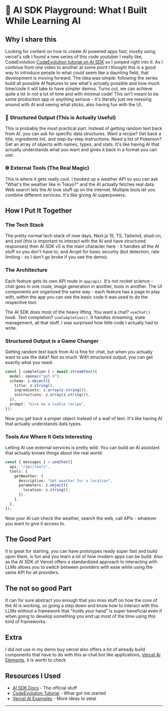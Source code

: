 # 🚀 AI SDK Playground: What I Built While Learning AI

## Why I share this

Looking for content on how to create AI powered apps fast, mostly using vercel's sdk I found a new series of this code youtuber I really like, CodeEvolution [CodeEvolution tutorial on AI SDK](https://www.youtube.com/watch?v=iS5tZ9WdO0k) so I jumped right into it. As I continue from one video to another at some point I thought this is a good way to introduce people to what could seem like a daunting field, that development is moving forward.
The idea was simple: following the series build all possible AI features to see what's actually possible and how much time/code it will take to have simpler demos. Turns out, we can achieve quite a lot in not a lot of time and with minimal code! This isn't meant to be some production app or anything serious - it's literally just me messing around with AI and seeing what sticks, also having fun with the UI.

### 🔧 Structured Output (This is Actually Useful)

This is probably the most practical part. Instead of getting random text back from AI, you can ask for specific data structures. Want a recipe? Get back a title, ingredients list, and step-by-step instructions. Need a list of Pokemon? Get an array of objects with names, types, and stats. It's like having AI that actually understands what you want and gives it back in a format you can use.

### 🌐 External Tools (The Real Magic)

This is where it gets really cool. I hooked up a weather API so you can ask "What's the weather like in Tokyo?" and the AI actually fetches real data. Web search lets the AI look stuff up on the internet. Multiple tools let you combine different services. It's like giving AI superpowers.

## How I Put It Together

### The Tech Stack

The pretty normal tech stack of now days, Next.js 15, TS, Tailwind, shad-cn, and zod (this is important to interact with the AI and have structured responses) then AI SDK v5 is the main character here - it handles all the AI stuff so you don't have to, and Arcjet for basic security (bot detection, rate limiting - so I don't go broke if you see the demo).

### The Architecture

Each feature gets its own API route in `app/api/`. It's not rocket science - chat goes in one route, image generation in another, tools in another. The UI components are organized the same way - each feature has a page to play with, within the app you can see the basic code it was used to do the respective tool.

The AI SDK does most of the heavy lifting. You want a chat? `useChat()` hook. Text completion? `useCompletion()`. It handles streaming, state management, all that stuff. I was surprised how little code I actually had to write.

### Structured Output is a Game Changer

Getting random text back from AI is fine for chat, but when you actually want to use the data? Not so much. With structured output, you can get exactly what you need:

```typescript
const { completion } = await streamText({
  model: openai("gpt-5"),
  schema: z.object({
    title: z.string(),
    ingredients: z.array(z.string()),
    instructions: z.array(z.string()),
  }),
  prompt: "Give me a cookie recipe",
});
```

Now you get back a proper object instead of a wall of text. It's like having AI that actually understands data types.

### Tools Are Where It Gets Interesting

Letting AI use external services is pretty wild. You can build an AI assistant that actually knows things about the real world:

```typescript
const { messages } = useChat({
  api: "/api/tools",
  tools: {
    getWeather: {
      description: "Get weather for a location",
      parameters: z.object({
        location: z.string(),
      }),
    },
  },
});
```

Now your AI can check the weather, search the web, call APIs - whatever you want to give it access to.

## The Good Part

It is great for starting, you can have prototypes ready super fast and build upon them, is fun and you learn a lot of how modern apps can be build. Also as the AI SDK of Vercel offers a standardized approach to interacting with LLMs allows you to switch between providers with ease while using the same API for all providers.

## The not so good Part

It can for sure abstract you enough that you miss stuff on how the core of the AI is working, so going a step down and know how to interact with this LLMs without a framework that "holds your hand" is super beneficial even if when going to develop something you end up most of the time using this kind of frameworks.

## Extra

I did not use in my demo buy vercel also offers a lot of already build components that have to do with this ai-chat bot like applications, [Vercel Ai Elements](https://ai-sdk.dev/elements/overview), it is worth to check

## Resources I Used

- [AI SDK Docs](https://sdk.vercel.ai) - The official stuff
- [CodeEvolution Tutorial](https://www.youtube.com/watch?v=iS5tZ9WdO0k) - What got me started
- [Vercel AI Examples](https://github.com/vercel/ai/tree/main/examples) - More ideas to steal

---
